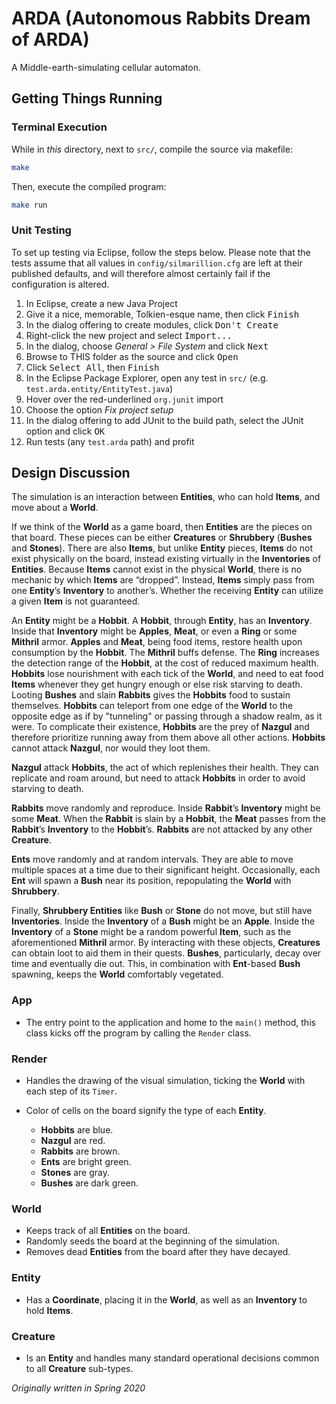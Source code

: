 # ARDA (Autonomous Rabbits Dream of ARDA)

A Middle-earth-simulating cellular automaton.

## Getting Things Running

### Terminal Execution

While in *this* directory, next to `src/`, compile the source via makefile:

```bash
make
```

Then, execute the compiled program:

```bash
make run
```

### Unit Testing

To set up testing via Eclipse, follow the steps below. Please note that the tests assume that all values in `config/silmarillion.cfg` are left at their published defaults, and will therefore almost certainly fail if the configuration is altered.

1. In Eclipse, create a new Java Project
2. Give it a nice, memorable, Tolkien-esque name, then click <kbd>Finish</kbd>
3. In the dialog offering to create modules, click <kbd>Don't Create</kbd>
4. Right-click the new project and select <kbd>Import...</kbd>
5. In the dialog, choose *General > File System* and click <kbd>Next</kbd>
6. Browse to THIS folder as the source and click <kbd>Open</kbd>
7. Click <kbd>Select All</kbd>, then <kbd>Finish</kbd>
8. In the Eclipse Package Explorer, open any test in `src/` (e.g. `test.arda.entity/EntityTest.java`)
9. Hover over the red-underlined `org.junit` import
10. Choose the option *Fix project setup*
11. In the dialog offering to add JUnit to the build path, select the JUnit option and click <kbd>OK</kbd>
12. Run tests (any `test.arda` path) and profit


## Design Discussion

The simulation is an interaction between **Entities**, who can hold **Items**, and move about a **World**.

If we think of the **World** as a game board, then **Entities** are the pieces on that board. These pieces can be either **Creatures** or **Shrubbery** (**Bushes** and **Stones**). There are also **Items**, but unlike **Entity** pieces, **Items** do not exist physically on the board, instead existing virtually in the **Inventories** of **Entities**. Because **Items** cannot exist in the physical **World**, there is no mechanic by which **Items** are “dropped”. Instead, **Items** simply pass from one **Entity**’s **Inventory** to another’s. Whether the receiving **Entity** can utilize a given **Item** is not guaranteed.

An **Entity** might be a **Hobbit**. A **Hobbit**, through **Entity**, has an **Inventory**. Inside that **Inventory** might be **Apples**, **Meat**, or even a **Ring** or some **Mithril** armor. **Apples** and **Meat**, being food items, restore health upon consumption by the **Hobbit**. The **Mithril** buffs defense. The **Ring** increases the detection range of the **Hobbit**, at the cost of reduced maximum health. **Hobbits** lose nourishment with each tick of the **World**, and need to eat food **Items** whenever they get hungry enough or else risk starving to death. Looting **Bushes** and slain **Rabbits** gives the **Hobbits** food to sustain themselves. **Hobbits** can teleport from one edge of the **World** to the opposite edge as if by "tunneling" or passing through a shadow realm, as it were. To complicate their existence, **Hobbits** are the prey of **Nazgul** and therefore prioritize running away from them above all other actions. **Hobbits** cannot attack **Nazgul**, nor would they loot them.

**Nazgul** attack **Hobbits**, the act of which replenishes their health. They can replicate and roam around, but need to attack **Hobbits** in order to avoid starving to death.

**Rabbits** move randomly and reproduce. Inside **Rabbit**’s **Inventory** might be some **Meat**. When the **Rabbit** is slain by a **Hobbit**, the **Meat** passes from the **Rabbit**’s **Inventory** to the **Hobbit**’s. **Rabbits** are not attacked by any other **Creature**.

**Ents** move randomly and at random intervals. They are able to move multiple spaces at a time due to their significant height. Occasionally, each **Ent** will spawn a **Bush** near its position, repopulating the **World** with **Shrubbery**.

Finally, **Shrubbery Entities** like **Bush** or **Stone** do not move, but still have **Inventories**. Inside the **Inventory** of a **Bush** might be an **Apple**. Inside the **Inventory** of a **Stone** might be a random powerful **Item**, such as the aforementioned **Mithril** armor. By interacting with these objects, **Creatures** can obtain loot to aid them in their quests. **Bushes**, particularly, decay over time and eventually die out. This, in combination with **Ent**-based **Bush** spawning, keeps the **World** comfortably vegetated.

### App

* The entry point to the application and home to the `main()` method, this class kicks off the program by calling the `Render` class.

### Render

* Handles the drawing of the visual simulation, ticking the **World** with each step of its `Timer`.
* Color of cells on the board signify the type of each **Entity**.

    * **Hobbits** are blue.
    * **Nazgul** are red.
    * **Rabbits** are brown.
    * **Ents** are bright green.
    * **Stones** are gray.
    * **Bushes** are dark green.

### World

* Keeps track of all **Entities** on the board.
* Randomly seeds the board at the beginning of the simulation.
* Removes dead **Entities** from the board after they have decayed.

### Entity

* Has a **Coordinate**, placing it in the **World**, as well as an **Inventory** to hold **Items**.

### Creature

* Is an **Entity** and handles many standard operational decisions common to all **Creature** sub-types.

*Originally written in Spring 2020*
